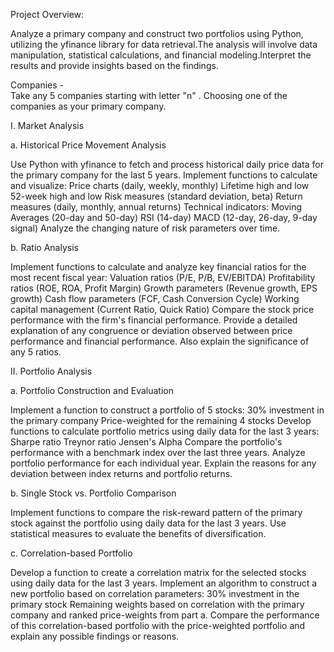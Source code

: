 Project Overview:

Analyze a primary company and construct two portfolios using Python, utilizing the yfinance library for data retrieval.The analysis will involve data manipulation, statistical calculations, and financial modeling.Interpret the results and provide insights based on the findings.

Companies -  
Take any 5 companies starting with letter "n" . Choosing one of the companies as your primary company.

I. Market Analysis

a. Historical Price Movement Analysis

Use Python with yfinance to fetch and process historical daily price data for the primary company for the last 5 years.
Implement functions to calculate and visualize:
Price charts (daily, weekly, monthly)
Lifetime high and low
52-week high and low
Risk measures (standard deviation, beta)
Return measures (daily, monthly, annual returns)
Technical indicators:
Moving Averages (20-day and 50-day)
RSI (14-day)
MACD (12-day, 26-day, 9-day signal)
Analyze the changing nature of risk parameters over time.

b. Ratio Analysis

Implement functions to calculate and analyze key financial ratios for the most recent fiscal year:
Valuation ratios (P/E, P/B, EV/EBITDA)
Profitability ratios (ROE, ROA, Profit Margin)
Growth parameters (Revenue growth, EPS growth)
Cash flow parameters (FCF, Cash Conversion Cycle)
Working capital management (Current Ratio, Quick Ratio)
Compare the stock price performance with the firm's financial performance.
Provide a detailed explanation of any congruence or deviation observed between price performance and financial performance. Also explain the significance of any 5 ratios. 


II. Portfolio Analysis

a. Portfolio Construction and Evaluation

Implement a function to construct a portfolio of 5 stocks:
30% investment in the primary company
Price-weighted for the remaining 4 stocks
Develop functions to calculate portfolio metrics using daily data for the last 3 years:
Sharpe ratio
Treynor ratio
Jensen's Alpha
Compare the portfolio's performance with a benchmark index over the last three years.
Analyze portfolio performance for each individual year.
Explain the reasons for any deviation between index returns and portfolio returns.

b. Single Stock vs. Portfolio Comparison

Implement functions to compare the risk-reward pattern of the primary stock against the portfolio using daily data for the last 3 years.
Use statistical measures to evaluate the benefits of diversification.

c. Correlation-based Portfolio

Develop a function to create a correlation matrix for the selected stocks using daily data for the last 3 years.
Implement an algorithm to construct a new portfolio based on correlation parameters:
30% investment in the primary stock
Remaining weights based on correlation with the primary company and ranked price-weights from part a.
Compare the performance of this correlation-based portfolio with the price-weighted portfolio and explain any possible findings or reasons.


